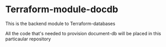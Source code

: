 # Terraform-module-docdb

This is the backend module to Terraform-databases

All the code that's needed to provision document-db will be placed in this particaular repository
